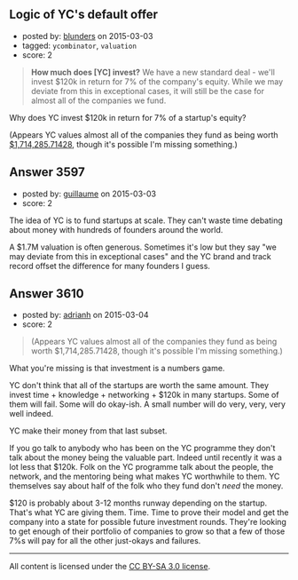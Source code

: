 ## Logic of YC's default offer

- posted by: [blunders](https://stackexchange.com/users/216182/blunders) on 2015-03-03
- tagged: `ycombinator`, `valuation`
- score: 2

<blockquote>
  <p><strong>How much does [YC] invest?</strong> We have a new standard deal - we'll invest $120k in return for 7% of the company's equity. While we may deviate
  from this in exceptional cases, it will still be the case for almost
  all of the companies we fund.</p>
</blockquote>

<p>Why does YC invest $120k in return for 7% of a startup's equity? </p>

<p>(Appears YC values almost all of the companies they fund as being worth <a href="https://www.google.com/search?q=1714285.71428*7%25" rel="nofollow">$1,714,285.71428</a>, though it's possible I'm missing something.)</p>



## Answer 3597

- posted by: [guillaume](https://stackexchange.com/users/1961248/guillaume) on 2015-03-03
- score: 2

<p>The idea of YC is to fund startups at scale. They can't waste time debating about money with hundreds of founders around the world.</p>

<p>A $1.7M valuation is often generous. Sometimes it's low but they say "we may deviate from this in exceptional cases" and the YC brand and track record offset the difference for many founders I guess.</p>



## Answer 3610

- posted by: [adrianh](https://stackexchange.com/users/7553/adrianh) on 2015-03-04
- score: 2

<blockquote>
  <p>(Appears YC values almost all of the companies they fund as being worth $1,714,285.71428, though it's possible I'm missing something.)</p>
</blockquote>

<p>What you're missing is that investment is a numbers game. </p>

<p>YC don't think that all of the startups are worth the same amount. They invest time + knowledge + networking + $120k in many startups. Some of them will fail. Some will do okay-ish. A small number will do very, very, very well indeed. </p>

<p>YC make their money from that last subset.</p>

<p>If you go talk to anybody who has been on the YC programme they don't talk about the money being the valuable part. Indeed until recently it was a lot less that $120k. Folk on the YC programme talk about the people, the network, and the mentoring being what makes YC worthwhile to them. YC themselves say about half of the folk who they fund don't <em>need</em> the money.</p>

<p>$120 is probably about 3-12 months runway depending on the startup. That's what YC are giving them. Time. Time to prove their model and get the company into a state for possible future investment rounds. They're looking to get enough of their portfolio of companies to grow so that a few of those 7%s will pay for all the other just-okays and failures.</p>




---

All content is licensed under the [CC BY-SA 3.0 license](https://creativecommons.org/licenses/by-sa/3.0/).
